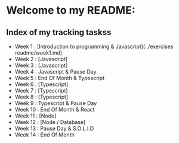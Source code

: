 # Welcome to my README:

## Index of my tracking taskss

- Week 1 : [Introduction to programming & Javascript](../exercises readme/week1.md)
- Week 2 : [Javascript]
- Week 3 : [Javascript]
- Week 4 : Javascript & Pause Day
- Week 5 : End Of Month & Typescript
- Week 6 : [Typescript]
- Week 7 : [Typescript]
- Week 8 : [Typescript]
- Week 9 : Typescript & Pause Day
- Week 10 : End Of Month & React
- Week 11 : [Node]
- Week 12 : [Node / Database]
- Week 13 : Pause Day & S.O.L.I.D
- Week 14 : End Of Month
